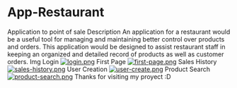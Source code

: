 # App-Restaurant
Application to point of sale 
Description 
An application for a restaurant would be a useful tool for managing and maintaining better control over products and orders. This application would be designed to assist restaurant staff in keeping an organized and detailed record of products as well as customer orders.
Img 
Login
[![login.png](https://i.postimg.cc/mk3KrD2j/login.png)](https://postimg.cc/q6R1bpK6)
First Page
[![first-page.png](https://i.postimg.cc/kGhKKN4g/first-page.png)](https://postimg.cc/WqgdPkgB)
Sales History
[![sales-history.png](https://i.postimg.cc/L5zh6z1W/sales-history.png)](https://postimg.cc/5Q2fsQp5)
User Creation
[![user-create.png](https://i.postimg.cc/59qxy9rD/user-create.png)](https://postimg.cc/nMr8wxp1)
Product Search 
[![product-search.png](https://i.postimg.cc/FHqv8Yfk/product-search.png)](https://postimg.cc/DSqRbyP7)
Thanks for visiting my proyect :D
